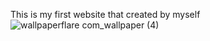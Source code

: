 This is my first website that created by myself 
![wallpaperflare com_wallpaper (4)](https://github.com/Raja-0907/Raja-0907.github.io/assets/84123894/b8d58b0d-06c4-40a8-a00d-7d4d79097c33)
